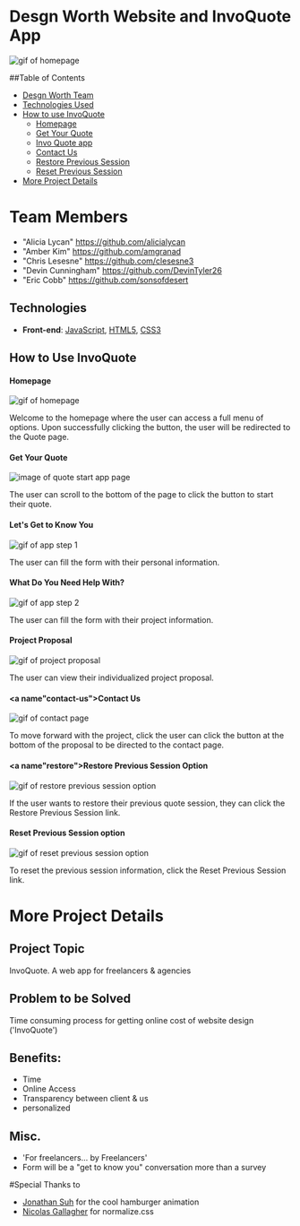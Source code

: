 **Desgn Worth Website and InvoQuote App**
=======

![gif of homepage](/blueprints/screen-capture/step-1a.gif "Step 1a")

##Table of Contents
* [Desgn Worth Team](#team)
* [Technologies Used](#technologies)
* [How to use InvoQuote](#how-to-use)
  * [Homepage](#homepage)
  * [Get Your Quote](#get-your-quote)
  * [Invo Quote app](#invo-quote-app)
  * [Contact Us](#contact-us)
  * [Restore Previous Session](#restore)
  * [Reset Previous Session](#reset)
* [More Project Details](#details)

# <a name="team"></a>Team Members
* "Alicia Lycan" <https://github.com/alicialycan>
* "Amber Kim" <https://github.com/amgranad>
* "Chris Lesesne" <https://github.com/clesesne3>
* "Devin Cunningham" <https://github.com/DevinTyler26>
* "Eric Cobb" <https://github.com/sonsofdesert>


## <a name="technologies"></a>Technologies
* **Front-end**: [JavaScript](https://developer.mozilla.org/en-US/docs/Web/JavaScript),  [HTML5](https://developer.mozilla.org/en-US/docs/Web/Guide/HTML/HTML5), [CSS3](https://developer.mozilla.org/en-US/docs/Web/CSS/CSS3)

## <a name="how-to-use"></a>How to Use InvoQuote
#### <a name="homepage"></a>Homepage
![gif of homepage](/blueprints/screen-capture/step-1a.gif "Step 1a")

Welcome to the homepage where the user can access a full menu of options. Upon successfully clicking the button, the user will be redirected to the Quote page.

#### <a name="get-a-quote"></a>Get Your Quote
![image of quote start app page](/blueprints/screen-capture/step-1b.gif "Step 1b")

The user can scroll to the bottom of the page to click the button to start their quote.

#### <a name="lets-get-to-know-you"></a>Let's Get to Know You
![gif of app step 1](/blueprints/screen-capture/step-2.gif "Step 2")

The user can fill the form with their personal information.

#### <a name="what-do-you-need-help-with"></a>What Do You Need Help With?
![gif of app step 2](/blueprints/screen-capture/step-3.gif "Step 3")

The user can fill the form with their project information.

#### <a name="project-proposal"></a>Project Proposal
![gif of project proposal](/blueprints/screen-capture/step-4-proposal.gif "Step 4")

The user can view their individualized project proposal.

#### <a name"contact-us"></a>Contact Us
![gif of contact page](/blueprints/screen-capture/step-5-contact.gif "Step 5")

To move forward with the project, click the user can click the button at the bottom of the proposal to be directed to the contact page.

#### <a name"restore"></a>Restore Previous Session Option
![gif of restore previous session option](/blueprints/screen-capture/restore-previous-session.gif "How to Restore Your Previous Session")

If the user wants to restore their previous quote session, they can click the Restore Previous Session link.

#### <a name="reset"></a>Reset Previous Session option
![gif of reset previous session option](/blueprints/screen-capture/reset-previous-session.gif "How to Reset Your Previous Session")

To reset the previous session information, click the Reset Previous Session link.

# <a name="details"></a> More Project Details

## Project Topic
InvoQuote. A web app for freelancers & agencies

## Problem to be Solved
Time consuming process for getting online cost of website design ('InvoQuote')

## Benefits:
* Time
* Online Access
* Transparency between client & us
* personalized

## Misc.
* 'For freelancers... by Freelancers'
* Form will be a "get to know you" conversation more than a survey

#Special Thanks to
* [Jonathan Suh](https://jonsuh.com/hamburgers/) for the cool hamburger animation
* [Nicolas Gallagher](https://github.com/necolas) for normalize.css

